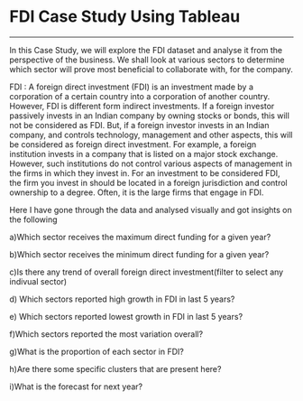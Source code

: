 # FDI Case Study Using Tableau
--------------------------------------------------------------------------
In this Case Study, we will explore the FDI dataset and analyse it from the perspective of the business. 
We shall look at various sectors to determine which sector will prove most beneficial to collaborate with, for the company.

FDI : A foreign direct investment (FDI) is an investment made by a corporation of a certain country into a corporation of another country.
However, FDI is different form indirect investments. If a foreign investor passively invests in an Indian company by owning stocks or bonds, this will not be considered as FDI. But, if a foreign investor invests in an Indian company, and controls technology, management and other aspects, this will be considered as foreign direct investment.
For example, a foreign institution invests in a company that is listed on a major stock exchange. However, such institutions do not control various aspects of management in the firms in which they invest in. For an investment to be considered FDI, the firm you invest in should be located in a foreign jurisdiction and control ownership to a degree.
Often, it is the large firms that engage in FDI.


Here I have gone through the data and analysed visually and got insights on the following 

a)Which sector receives the maximum direct funding for a given year?

b)Which sector receives the minimum direct funding for a given year?

c)Is there any trend of overall foreign direct investment(filter to select any indivual sector)

d) Which sectors reported high growth in FDI in last 5 years?

e) Which sectors reported lowest growth in FDI in last 5 years?

f)Which sectors reported the most variation overall?

g)What is the proportion of each sector in FDI?

h)Are there some specific clusters that are present here?

i)What is the forecast for next year?
